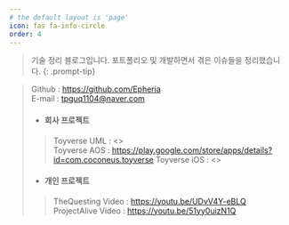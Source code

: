```yaml
---
# the default layout is 'page'
icon: fas fa-info-circle
order: 4
---
```


> 기술 정리 블로그입니다. 포트폴리오 및 개발하면서 겪은 이슈들을 정리했습니다.
{: .prompt-tip}

> Github : <https://github.com/Epheria>   
  E-mail : <tpguq1104@naver.com>   
  > * #### 회사 프로젝트   
  > > Toyverse UML : <>   
  > > Toyverse AOS : <https://play.google.com/store/apps/details?id=com.coconeus.toyverse>
  > > Toyverse iOS : <>
  > * #### 개인 프로젝트    
  > > TheQuesting Video : <https://youtu.be/UDvV4Y-eBLQ>   
  > > ProjectAlive Video : <https://youtu.be/51yy0uizN1Q>   